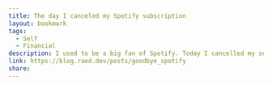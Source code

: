 ```yaml
---
title: The day I canceled my Spotify subscription
layout: bookmark
tags:
  - Self
  - Financial
description: I used to be a big fan of Spotify. Today I cancelled my subscription.
link: https://blog.raed.dev/posts/goodbye_spotify
share:
---
```


